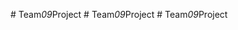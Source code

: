 
#   T e a m _ 0 9 _ P r o j e c t  
 #   T e a m _ 0 9 _ P r o j e c t  
 #   T e a m _ 0 9 _ P r o j e c t  
 